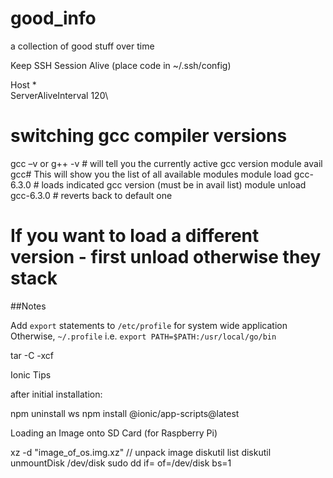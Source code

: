 # good_info
a collection of good stuff over time

Keep SSH Session Alive (place code in ~/.ssh/config)

Host *\
ServerAliveInterval 120\


# switching gcc compiler versions

gcc –v or g++ -v # will tell you the currently active gcc version
module avail gcc# This will show you the list of all available modules module load gcc-6.3.0 # loads indicated gcc version (must be in avail list) module unload gcc-6.3.0 # reverts back to default one
# If you want to load a different version - first unload otherwise they stack


##Notes

Add `export` statements to `/etc/profile` for system wide application
Otherwise, `~/.profile`
i.e. `export PATH=$PATH:/usr/local/go/bin`

tar -C <output parent directory> -xcf <file> 


Ionic Tips

after initial installation:


npm uninstall ws
npm install @ionic/app-scripts@latest


Loading an Image onto SD Card (for Raspberry Pi)

xz -d "image_of_os.img.xz"   // unpack image
diskutil list
diskutil unmountDisk /dev/disk<id>
sudo dd if=<image path> of=/dev/disk<id> bs=1

